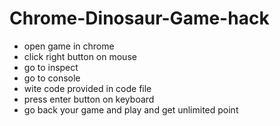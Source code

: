 # Chrome-Dinosaur-Game-hack
- open game in chrome
- click right button on mouse
- go to inspect 
- go to console
- wite code provided in code file
- press enter button on keyboard
- go back your game and play and get unlimited point
